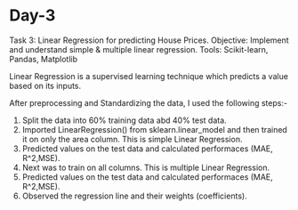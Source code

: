 # Day-3

Task 3: Linear Regression for predicting House Prices.
Objective: Implement and understand simple & multiple linear regression.
Tools: Scikit-learn, Pandas, Matplotlib

Linear Regression is a supervised learning technique which predicts a value based on its inputs.

After preprocessing and Standardizing the data, I used the following steps:-
1. Split the data into 60% training data abd 40% test data.
2. Imported LinearRegression() from sklearn.linear_model and then trained it on only the area column. This is simple Linear Regression.
3. Predicted values on the test data and calculated performaces (MAE, R^2,MSE).
4. Next was to train on all columns. This is multiple Linear Regression.
5. Predicted values on the test data and calculated performaces (MAE, R^2,MSE).
6. Observed the regression line and their weights (coefficients).
